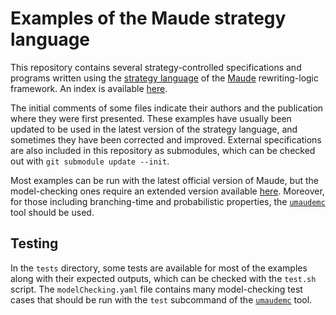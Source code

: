 Examples of the Maude strategy language
=======================================

This repository contains several strategy-controlled specifications and programs written using the [strategy language](http://maude.ucm.es/strategies) of the [Maude](http://maude.cs.illinois.edu) rewriting-logic framework. An index is available [here](https://fadoss.github.io/strat-examples).

The initial comments of some files indicate their authors and the publication where they were first presented. These examples have usually been updated to be used in the latest version of the strategy language, and sometimes they have been corrected and improved. External specifications are also included in this repository as submodules, which can be checked out with `git submodule update --init`.

Most examples can be run with the latest official version of Maude, but the model-checking ones require an extended version available [here](http://maude.ucm.es/strategies/#downloads). Moreover, for those including branching-time and probabilistic properties, the [`umaudemc`](https://github.com/fadoss/umaudemc) tool should be used.


Testing
-------

In the `tests` directory, some tests are available for most of the examples along with their expected outputs, which can be checked with the `test.sh` script. The `modelChecking.yaml` file contains many model-checking test cases that should be run with the `test` subcommand of the [`umaudemc`](https://github.com/fadoss/umaudemc) tool.
